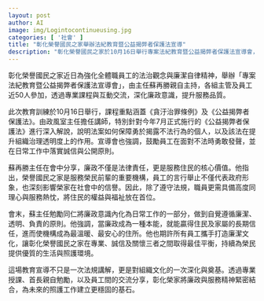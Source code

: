 ```yaml
---
layout: post
author: AI
image: img/Logintocontinueusing.jpg
categories: [ '社會' ]
title: "彰化榮譽國民之家舉辦法紀教育暨公益揭弊者保護法宣導"  
description: "彰化榮譽國民之家於10月16日舉行專案法紀教育暨公益揭弊者保護法宣導會，近50名員工參與，課程涵蓋貪汙治罪條例及公益揭弊者保護法，透過專業授課與互動交流深化廉政意識，主任蘇再勝勉勵同仁內化廉潔精神，打造誠信透明的服務文化。"  "
---
```

彰化榮譽國民之家近日為強化全體職員工的法治觀念與廉潔自律精神，舉辦「專案法紀教育暨公益揭弊者保護法宣導會」，由主任蘇再勝親自主持，各組主管及員工近50人參加，透過專業課程與互動交流，深化廉政意識，提升服務品質。  

此次教育訓練於10月16日舉行，課程重點涵蓋《貪汙治罪條例》及《公益揭弊者保護法》。由政風室主任擔任講師，特別針對今年7月正式施行的《公益揭弊者保護法》進行深入解說，說明法案如何保障勇於揭露不法行為的個人，以及該法在提升組織治理透明度上的作用。宣導會也強調，鼓勵員工在面對不法時勇敢發聲，並在日常工作中落實誠信與公開原則。  

蘇再勝主任在會中分享，廉政不僅是法律責任，更是服務住民的核心價值。他指出，榮譽國民之家是服務榮民前輩的重要機構，員工的言行舉止不僅代表政府形象，也深刻影響榮家在社會中的信譽。因此，除了遵守法規，職員更需具備高度同理心與服務熱忱，將住民的權益與福祉放在首位。  

會末，蘇主任勉勵同仁將廉政意識內化為日常工作的一部分，做到自覺遵循廉潔、透明、負責的原則。他強調，當廉政成為一種本能，就能贏得住民及家屬的長期信任，進而使機構成為最溫暖、最安心的住所。他也期許所有員工攜手打造廉潔文化，讓彰化榮譽國民之家在專業、誠信及關懷三者之間取得最佳平衡，持續為榮民提供優質的生活與照護環境。  

這場教育宣導不只是一次法規講解，更是對組織文化的一次深化與奠基。透過專業授課、首長親自勉勵，以及員工間的交流分享，彰化榮家將廉政與服務精神緊密結合，為未來的照護工作建立更穩固的基石。